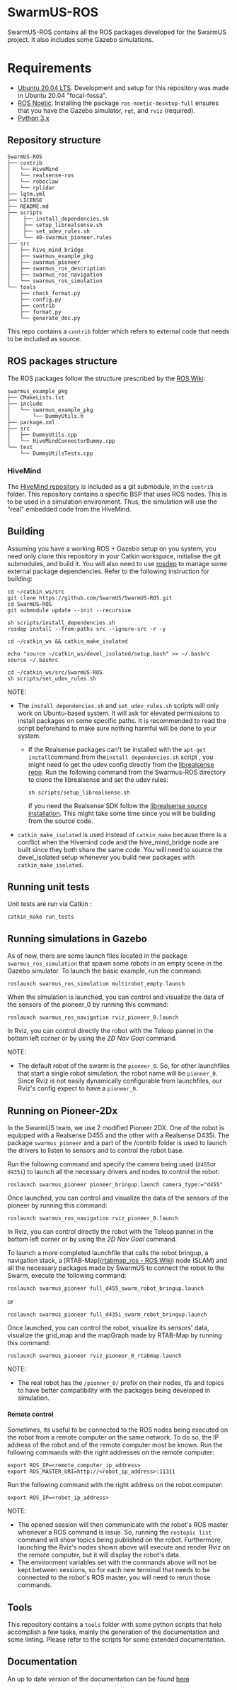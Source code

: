 # SwarmUS-ROS

SwarmUS-ROS contains all the ROS packages developed for the SwarmUS project. It also includes some Gazebo simulations.

# Requirements

* [Ubuntu 20.04 LTS](https://ubuntu.com/download). Development and setup for this repository was made in Ubuntu 20.04 "focal-fossa".
* [ROS Noetic](http://wiki.ros.org/noetic/Installation/Ubuntu). Installing the package `ros-noetic-desktop-full` ensures that you have the Gazebo simulator, `rqt`, and `rviz` (required).
* [Python 3.x](https://www.python.org/downloads/)

## Repository structure

```
SwarmUS-ROS
├── contrib
│   └── HiveMind
│   └── realsense-ros
│   └── roboclaw
│   └── rplidar
├── lgtm.yml
├── LICENSE
├── README.md
├── scripts
│    ├── install_dependencies.sh
│    ├── setup_librealsense.sh
│    ├── set_udev_rules.sh
│    └── 40-swarmus_pioneer.rules
├── src
│   ├── hive_mind_bridge
│   ├── swarmus_example_pkg
│   ├── swarmus_pioneer
│   ├── swarmus_ros_description
|   ├── swarmus_ros_navigation
│   └── swarmus_ros_simulation
└── tools
    ├── check_format.py
    ├── config.py
    ├── contrib
    ├── format.py
    └── generate_doc.py
```

This repo contains a `contrib` folder which refers to external code that needs to be included as source.

## ROS packages structure

The ROS packages follow the structure prescribed by the [ROS Wiki](http://wiki.ros.org/catkin/Tutorials/CreatingPackage):

```
swarmus_example_pkg
├── CMakeLists.txt
├── include
│   └── swarmus_example_pkg
│       └── DummyUtils.h
├── package.xml
├── src
│   ├── DummyUtils.cpp
│   └── HiveMindConnectorDummy.cpp
└── test
    └── DummyUtilsTests.cpp
```

### HiveMind

The [HiveMind repository](https://github.com/SwarmUS/HiveMind) is included as a git submodule, in the `contrib` folder. This repository contains a specific BSP that uses ROS nodes. This is to be used in a simulation environment. Thus, the simulation will use the "real" embedded code from the HiveMind.

## Building

Assuming you have a working ROS + Gazebo setup on you system, you need only clone this repository in your Catkin workspace, initialise the git submodules, and build it. You will also need to use [rosdep](http://wiki.ros.org/rosdep) to manage some external package dependencies. Refer to the following instruction for building:

```
cd ~/catkin_ws/src
git clone https://github.com/SwarmUS/SwarmUS-ROS.git
cd SwarmUS-ROS
git submodule update --init --recursive

sh scripts/install_dependencies.sh
rosdep install --from-paths src --ignore-src -r -y

cd ~/catkin_ws && catkin_make_isolated

echo "source ~/catkin_ws/devel_isolated/setup.bash" >> ~/.bashrc
source ~/.bashrc

cd ~/catkin_ws/src/SwarmUS-ROS
sh scripts/set_udev_rules.sh
```

NOTE: 

- The `install dependencies.sh` and `set_udev_rules.sh` scripts will only work on Ubuntu-based system. It will ask for elevated permissions to install packages on some specific paths. It is recommended to read the script beforehand to make sure nothing harmful will be done to your system.

  - If the Realsense packages can't be installed with the `apt-get install`command from the`install dependencies.sh` script , you might need to get the udev config directly from the [librealsense repo](https://github.com/IntelRealSense/librealsense). Run the following command from the Swarmus-ROS directory to clone the librealsense and set the udev rules: 

    ```
    sh scripts/setup_librealsense.sh
    ```

    If  you need the Realsense SDK follow the [librealsense source installation](https://github.com/IntelRealSense/librealsense/blob/master/doc/installation.md). This might take some time since you will be building from the source code.

- `catkin_make_isolated` is used instead of `catkin_make` because there is a conflict when the Hivemind code and the hive_mind_bridge node are built since they both share the same code. You will need to source the devel_isolated setup whenever you build new packages with `catkin_make_isolated`.

## Running unit tests

Unit tests are run via Catkin :

```
catkin_make run_tests
```

## Running simulations in Gazebo

As of now, there are some launch files located in the package `swarmus_ros_simulation` that spawn some robots in an empty scene in the Gazebo simulator. To launch the basic example, run the command:

```
roslaunch swarmus_ros_simulation multirobot_empty.launch
```

When the simulation is launched, you can control and visualize the data of the sensors of the pioneer_0 by running this command:

```
roslaunch swarmus_ros_navigation rviz_pioneer_0.launch
```

In Rviz, you can control directly the robot with the Teleop pannel in the bottom left corner or by using the *2D Nav Goal* command.

NOTE:

- The default robot of the swarm is the `pioneer_0`. So, for other launchfiles that start a single robot simulation, the robot name will be `pionner_0`. Since Rviz is not easily dynamically configurable from launchfiles, our Rviz's config expect to have a `pioneer_0`.

## Running on Pioneer-2Dx

In the SwarmUS team, we use 2 modified Pioneer 2DX. One of the robot is equipped with a Realsense D455 and the other with a Realsense D435i. The package `swarmus_pioneer` and a part of the /contrib folder is used to launch the drivers to listen to sensors and to control the robot base. 

Run the following command and specify the camera being used (`d455`or `d435i`) to launch all the necessary drivers and nodes to control the robot: 

```
roslaunch swarmus_pioneer pioneer_bringup.launch camera_type:="d455"
```

Once launched, you can control and visualize the data of the sensors of the pioneer by running this command:

```
roslaunch swarmus_ros_navigation rviz_pioneer_0.launch
```

In Rviz, you can control directly the robot with the Teleop pannel in the bottom left corner or by using the *2D Nav Goal* command.



To launch a more completed launchfile that calls the robot bringup, a navigation stack, a [RTAB-Map]([rtabmap_ros - ROS Wiki](http://wiki.ros.org/rtabmap_ros)) node (SLAM) and all the necessary packages made by SwarmUS to connect the robot to the Swarm, execute the following command:

```
roslaunch swarmus_pioneer full_d455_swarm_robot_bringup.launch
```

or 

```
roslaunch swarmus_pioneer full_d435i_swarm_robot_bringup.launch
```

Once launched, you can control the robot, visualize its sensors' data, visualize the grid_map and the mapGraph made by RTAB-Map by running this command:

```
roslaunch swarmus_pioneer rviz_pioneer_0_rtabmap.launch
```

NOTE:

- The real robot has the `/pionner_0/` prefix on their nodes, tfs and topics to have better compatibility with the packages being developed in simulation.

#### Remote control

Sometimes, its useful to be connected to the ROS nodes being executed on the robot from a remote computer on the same network. To do so, the IP address of the robot and of the remote computer most be known. Run the following commands with the right addresses on the remote computer:

```
export ROS_IP=<remote_computer_ip_address>
export ROS_MASTER_URI=http://<robot_ip_address>:11311
```

Run the following command with the right address on the robot computer:

```
export ROS_IP=<robot_ip_address>
```

NOTE:

- The opened session will then communicate with the robot's ROS master whenever a ROS command is issue. So, running the `rostopic list` command will show topics being published on the robot. Furthermore, launching the Rviz's nodes shown above will execute and render Rviz on the remote computer, but it will display the robot's data.
- The environment variables set with the commands above will not be kept between sessions, so for each new terminal that needs to be connected to the robot's ROS master, you will need to rerun those commands.

## Tools

This repository contains a `tools` folder with some python scripts that help accomplish a few tasks, mainly the generation of the documentation and some linting. Please refer to the scripts for some extended documentation.

## Documentation

An up to date version of the documentation can be found [here](https://swarmus.github.io/SwarmUS-ROS/index.html)
